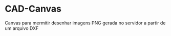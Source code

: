 CAD-Canvas
==========

Canvas para mermitir desenhar imagens PNG gerada no servidor a partir de um arquivo DXF 
